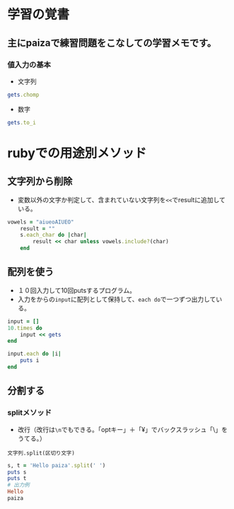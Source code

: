 # 学習の覚書
主にpaizaで練習問題をこなしての学習メモです。
---
### 値入力の基本
- 文字列
```ruby
gets.chomp
```
- 数字
```ruby
gets.to_i
```

# rubyでの用途別メソッド
## 文字列から削除
- 変数以外の文字か判定して、含まれていない文字列を`<<`でresultに追加している。
```ruby
vowels = "aiueoAIUEO"
    result = ""
    s.each_char do |char|
        result << char unless vowels.include?(char)
    end
```

## 配列を使う
- １０回入力して10回putsするプログラム。
- 入力をからの`input`に配列として保持して、`each do`で一つずつ出力している。
```ruby
input = []
10.times do
    input << gets
end

input.each do |i|
    puts i
end
```

## 分割する
### splitメソッド
- 改行（改行は`\n`でもできる。「optキー」＋「¥」でバックスラッシュ「\」をうてる。）

`文字列.split(区切り文字)`
```ruby
s, t = 'Hello paiza'.split(' ')
puts s
puts t
# 出力例 
Hello
paiza
```
